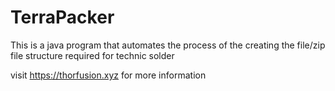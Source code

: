 # TerraPacker

This is a java program that automates the process of the creating the file/zip file structure required for technic solder

visit https://thorfusion.xyz for more information
